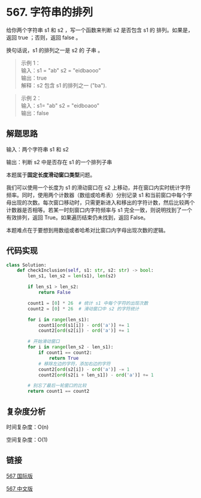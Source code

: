 # 567. 字符串的排列 <Badge type="warning" text="Medium" />

给你两个字符串 s1 和 s2 ，写一个函数来判断 s2 是否包含 s1 的 排列。如果是，返回 true ；否则，返回 false 。

换句话说，s1 的排列之一是 s2 的 子串 。

>示例 1：  
输入：s1 = "ab" s2 = "eidbaooo"  
输出：true  
解释：s2 包含 s1 的排列之一 ("ba").

>示例 2：  
输入：s1= "ab" s2 = "eidboaoo"  
输出：false

## 解题思路
输入：两个字符串 s1 和 s2

输出：判断 s2 中是否存在 s1 的一个排列子串

本题属于**固定长度滑动窗口类型**问题。

我们可以使用一个长度为 s1 的滑动窗口在 s2 上移动，并在窗口内实时统计字符频率。同时，使用两个计数器（数组或哈希表）分别记录 s1 和当前窗口中每个字母出现的次数。每次窗口移动时，只需更新进入和移出的字符计数，然后比较两个计数器是否相等。若某一时刻窗口内字符频率与 s1 完全一致，则说明找到了一个有效排列，返回 True。如果遍历结束仍未找到，返回 False。

本题难点在于要想到用数组或者哈希对比窗口内字母出现次数的逻辑。

## 代码实现

```python
class Solution:
    def checkInclusion(self, s1: str, s2: str) -> bool:
        len_s1, len_s2 = len(s1), len(s2)

        if len_s1 > len_s2:
            return False

        count1 = [0] * 26  # 统计 s1 中每个字符的出现次数
        count2 = [0] * 26  # 滑动窗口中 s2 的字符统计

        for i in range(len_s1):
            count1[ord(s1[i]) - ord('a')] += 1
            count2[ord(s2[i]) - ord('a')] += 1

        # 开始滑动窗口
        for i in range(len_s2 - len_s1):
            if count1 == count2:
                return True
            # 移除左边的字符，添加右边的字符
            count2[ord(s2[i]) - ord('a')] -= 1
            count2[ord(s2[i + len_s1]) - ord('a')] += 1

        # 别忘了最后一轮窗口的比较
        return count1 == count2
```

## 复杂度分析

时间复杂度：O(n)

空间复杂度：O(1)

## 链接

[567 国际版](https://leetcode.com/problems/permutation-in-string/description/)

[567 中文版](https://leetcode.cn/problems/permutation-in-string/description)
